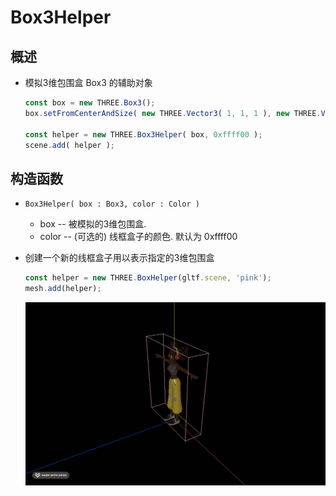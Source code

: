 # Box3Helper

## 概述

+ 模拟3维包围盒 Box3 的辅助对象

  ```js
  const box = new THREE.Box3();
  box.setFromCenterAndSize( new THREE.Vector3( 1, 1, 1 ), new THREE.Vector3( 2, 1, 3 ) );

  const helper = new THREE.Box3Helper( box, 0xffff00 );
  scene.add( helper );
  ```

## 构造函数

+ `Box3Helper( box : Box3, color : Color )`

  + box -- 被模拟的3维包围盒.
  + color -- (可选的) 线框盒子的颜色. 默认为 0xffff00

+ 创建一个新的线框盒子用以表示指定的3维包围盒

  ```js
  const helper = new THREE.BoxHelper(gltf.scene, 'pink');
  mesh.add(helper);
  ```

  ![alt text](images/Box3Helper.png)
